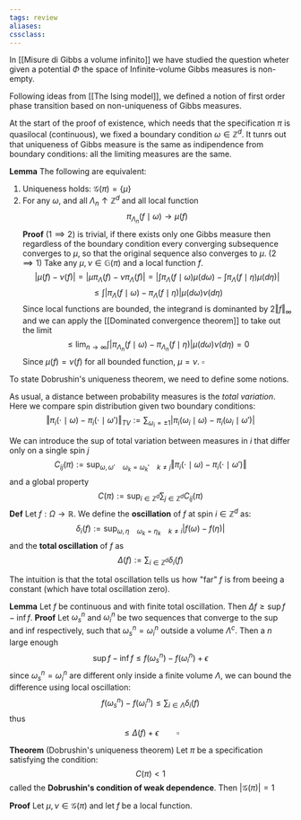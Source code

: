 ```yaml
---
tags: review
aliases:
cssclass:
---
```

 

In [[Misure di Gibbs a volume infinito]] we have studied the question wheter given a potential $\Phi$ the space of Infinite-volume Gibbs measures is non-empty. 

Following ideas from [[The Ising model]], we defined a notion of first order phase transition based on non-uniqueness of Gibbs measures.

At the start of the proof of existence, which needs that the specification $\pi$ is quasilocal (continuous), we fixed a boundary condition $\omega \in \mathbb{Z}^d$. It tunrs out that uniqueness of Gibbs measure is the same as indipendence from boundary conditions: all the limiting measures are the same.

**Lemma** The following are equivalent:
1. Uniqueness holds: $\mathcal{G}(\pi) = \{\mu\}$
2. For any $\omega$, and all $\Lambda_n \uparrow \mathbb{Z}^d$ and all local function
$$
\pi_{\Lambda_n}(f\mid \omega) \to \mu(f)
$$
**Proof** $(1 \implies 2)$ is trivial, if there exists only one Gibbs measure then regardless of the boundary condition every converging subsequence converges to $\mu$, so that the original sequence also converges to $\mu$. 
$(2 \implies 1)$ Take any $\mu, \nu \in \mathbb{G}(\pi)$ and a local function $f$.
$$
|\mu(f)-\nu(f)| = |\mu\pi_\Lambda(f)-\nu\pi_\Lambda(f)|=\left| \int \pi_\Lambda(f\mid\omega)\mu(d\omega) -  \int \pi_\Lambda(f\mid\eta)\mu(d\eta)\right|
$$
$$
\leq \int |\pi_\Lambda(f\mid\omega)-\pi_\Lambda(f\mid\eta)|\mu(d\omega)\nu(d\eta)
$$
Since local functions are bounded, the integrand is dominanted by $2\Vert f\Vert_\infty$ and we can apply the [[Dominated convergence theorem]] to take out the limit
$$
\leq \lim_{n\to\infty} \int |\pi_{\Lambda_n}(f\mid\omega)-\pi_{\Lambda_n}(f\mid\eta)|\mu(d\omega)\nu(d\eta) = 0
$$
Since $\mu(f)=\nu(f)$ for all bounded function, $\mu=\nu$. $\square$


To state Dobrushin's uniqueness theorem, we need to define some notions.

As usual, a distance between probability measures is the _total variation_. Here we compare spin distribution given two boundary conditions:
$$
\Vert \pi_i(\cdot\mid \omega) - \pi_i(\cdot\mid \omega')\Vert_{TV} := \sum_{\omega_i = \pm 1} |\pi_i(\omega_i\mid\omega) - \pi_i(\omega_i\mid\omega')|
$$

We can introduce the sup of total variation between measures in $i$ that differ only on a single spin $j$ 
$$
C_{ij}(\pi) := \sup_{\omega,\omega'\quad \omega_k=\omega_k'\quad k\neq j}  \Vert \pi_i(\cdot\mid \omega) - \pi_i(\cdot\mid \omega')\Vert 
$$
and a global property
$$
C(\pi) := \sup_{i\in\mathbb{Z}^d} \sum_{j \in\mathbb{Z}^d} C_{ij}(\pi)
$$
**Def** Let $f:\Omega \to \mathbb{R}$. We define the **oscillation** of $f$ at spin $i \in \mathbb{Z}^d$ as:
$$
\delta_i(f) := \sup_{\omega,\eta \quad \omega_k=\eta_k\quad k\neq i} |f(\omega) - f(\eta)|
$$
and the **total oscillation** of $f$ as
$$
\Delta(f) := \sum_{i \in \mathbb{Z}^d} \delta_i(f)
$$

The intuition is that the total oscillation tells us how "far" $f$ is from beeing a constant (which have total oscillation zero).

**Lemma** Let $f$ be continuous and with finite total oscillation. Then $\Delta f \geq \sup f - \inf f$.
**Proof** Let $\omega_s^n$ and $\omega_i^n$ be two sequences that converge to the sup and inf respectively, such that $\omega_s^n = \omega_i^n$ outside a volume $\Lambda^c$. Then a $n$ large enough
$$
\sup f - \inf f \leq f(\omega_s^n) - f(\omega_i^n) + \epsilon
$$
since $\omega_s^n = \omega_i^n$ are different only inside a finite volume $\Lambda$, we can bound the difference using local oscillation:
$$
f(\omega_s^n) - f(\omega_i^n) \leq \sum_{i \in \Lambda} \delta_i(f)
$$
thus
$$
\leq \Delta(f) + \epsilon \qquad \square
$$

**Theorem** (Dobrushin's uniqueness theorem) Let $\pi$ be a specification satisfying the condition:
$$
C(\pi) < 1
$$
called the **Dobrushin's condition of weak dependence**. Then $|\mathcal{G}(\pi)| = 1$

**Proof** Let $\mu,\nu \in \mathcal{G}(\pi)$ and let $f$ be a local function.